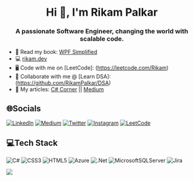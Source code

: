 
<h1 align="center">Hi 👋, I'm Rikam Palkar</h1>
<h3 align="center">A passionate Software Engineer, changing the world with scalable code.</h3>

- 📓 Read my book: [WPF Simplified](https://www.c-sharpcorner.com/ebooks/wpf-simplified-build-windows-apps-using-csharp-and-xaml) 
- 💻 [rikam.dev](https://rikampalkar.github.io) 
- :desktop_computer: Code with me on [LeetCode]: (https://leetcode.com/Rikam)
- :pushpin:	Collaborate with me @ [Learn DSA]: (https://github.com/RikamPalkar/DSA)
- :receipt:	My articles: [C# Corner](https://www.c-sharpcorner.com/members/rikam-palkar/articles) || [Medium](https://medium.com/@RikamPalkar)


## 🌐Socials
 [![LinkedIn](https://img.shields.io/badge/linkedin-%230077B5.svg?style=for-the-badge&logo=linkedin&logoColor=white)](https://linkedin.com/in/rikampalkar) 
 [![Medium](https://img.shields.io/badge/Medium-12100E?style=for-the-badge&logo=medium&logoColor=white)](https://medium.com/@@rikampalkar) 
 [![Twitter](https://img.shields.io/badge/Twitter-%231DA1F2.svg?style=for-the-badge&logo=Twitter&logoColor=white)](https://twitter.com/rikam_cz)
 [![Instagram](https://img.shields.io/badge/Instagram-%23E4405F.svg?style=for-the-badge&logo=Instagram&logoColor=white)](https://instagram.com/rikampalkar)
 [![LeetCode](https://img.shields.io/badge/LeetCode-000000?style=for-the-badge&logo=LeetCode&logoColor=#d16c06)](https://leetcode.com/Rikam/)
 
## 💻Tech Stack
![C#](https://img.shields.io/badge/c%23-%23239120.svg?style=for-the-badge&logo=c-sharp&logoColor=white) 
![CSS3](https://img.shields.io/badge/css3-%231572B6.svg?style=for-the-badge&logo=css3&logoColor=white) 
![HTML5](https://img.shields.io/badge/html5-%23E34F26.svg?style=for-the-badge&logo=html5&logoColor=white) 
![Azure](https://img.shields.io/badge/azure-%230072C6.svg?style=for-the-badge&logo=azure-devops&logoColor=white) 
![.Net](https://img.shields.io/badge/.NET-5C2D91?style=for-the-badge&logo=.net&logoColor=white) 
![MicrosoftSQLServer](https://img.shields.io/badge/Microsoft%20SQL%20Sever-CC2927?style=for-the-badge&logo=microsoft%20sql%20server&logoColor=white) 
![Jira](https://img.shields.io/badge/jira-%230A0FFF.svg?style=for-the-badge&logo=jira&logoColor=white)

![](https://github-readme-stats.vercel.app/api/top-langs/?username=rikampalkar&theme=radical&hide_border=false&include_all_commits=false&count_private=false&layout=compact)





